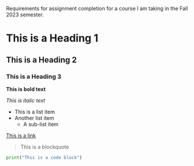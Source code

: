 Requirements for assignment completion for a course I am taking in the Fall 2023 semester.
# This is a Heading 1
## This is a Heading 2
### This is a Heading 3

**This is bold text**

*This is italic text*

- This is a list item
- Another list item
  - A sub-list item

[This is a link](https://www.example.com)

> This is a blockquote

```python
print("This is a code block")
